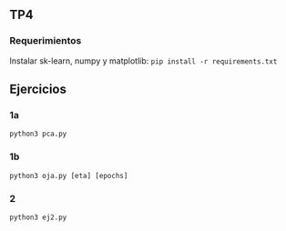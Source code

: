 ## TP4

### Requerimientos
Instalar sk-learn, numpy y matplotlib:
`pip install -r requirements.txt`

## Ejercicios

### 1a
`python3 pca.py`

### 1b
`python3 oja.py [eta] [epochs]`

### 2
`python3 ej2.py`

